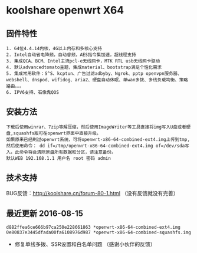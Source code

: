 koolshare openwrt X64  
===================================

## 固件特性

    1. 64位4.4.14内核，4G以上内存和多核心支持
    2. Intel自动省电降频，自动睿频，AES指令集加速，超线程支持
    3. 集成QCA、BCM、Intel主流pcl-e无线网卡，MTK RTL usb无线网卡驱动
    4. 默认advancedtomato主题，集成material、bootstrap满足个性化需求
    5. 集成常用软件：S^S、kcptun、广告过滤adbyby、Ngrok、pptp openvpn服务器、webshell、dnspod、wifidog、aria2、硬盘自动休眠、单wan多拨、多线负载均衡、策略路由。。。
    6. IPV6支持、石像鬼QOS

## 安装方法

    下载后使用winrar、7zip等解压缩，然后使用ImageWriter等工具直接将img写入U盘或者硬盘,squashfs版可在openwrt界面中直接升级。
    如果原来已经刷过openwrt系统，可将openwrt-x86-64-combined-ext4.img上传到tmp,然后使用命令： dd if=/tmp/openwrt-x86-64-combined-ext4.img of=/dev/sda写入。此命令将会清除原盘所有数据和分区，请注意备份。
    默认WEB 192.168.1.1 用户名 root 密码 admin
## 技术支持

BUG反馈：<http://koolshare.cn/forum-80-1.html>  （没有反馈就没有完善）

## 最近更新 2016-08-15 
    d882ffea6ce666b97ca250e228661863 *openwrt-x86-64-combined-ext4.img
    0e80837e3445dfada00fa6108976d987 *openwrt-x86-64-combined-squashfs.img


* 修复单线多拨、SSR设置和白名单问题 （感谢小伙伴的反馈）


